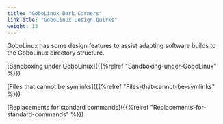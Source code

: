 ```yaml
---
title: "GoboLinux Dark Corners"
linkTitle: "GoboLinux Design Quirks"
weight: 13
---
```


GoboLinux has some design features to assist adapting software builds to the
GoboLinux directory structure.

[Sandboxing under GoboLinux]({{%relref "Sandboxing-under-GoboLinux" %}})

[Files that cannot be symlinks]({{%relref "Files-that-cannot-be-symlinks" %}})

[Replacements for standard
commands]({{%relref "Replacements-for-standard-commands" %}})
